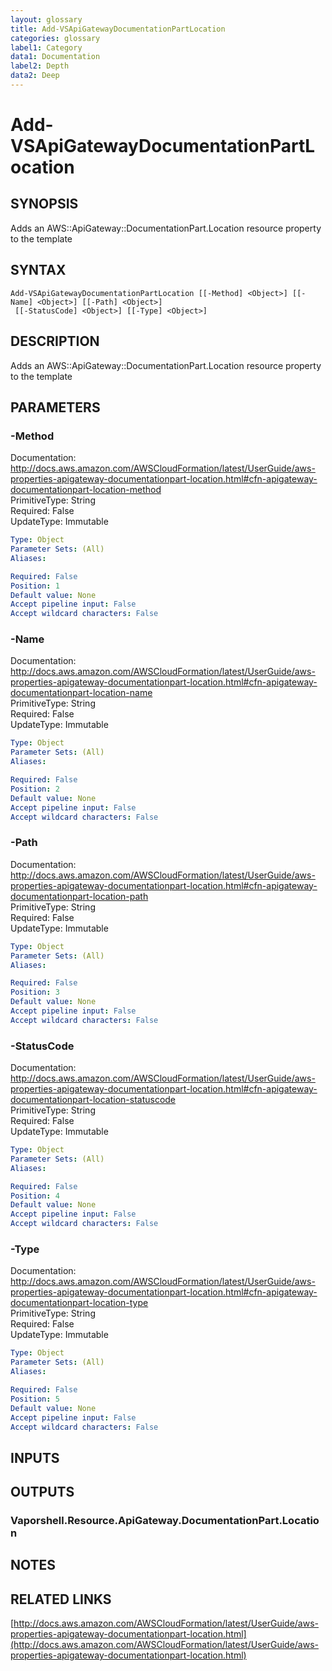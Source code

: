 ```yaml
---
layout: glossary
title: Add-VSApiGatewayDocumentationPartLocation
categories: glossary
label1: Category
data1: Documentation
label2: Depth
data2: Deep
---
```


# Add-VSApiGatewayDocumentationPartLocation

## SYNOPSIS
Adds an AWS::ApiGateway::DocumentationPart.Location resource property to the template

## SYNTAX

```
Add-VSApiGatewayDocumentationPartLocation [[-Method] <Object>] [[-Name] <Object>] [[-Path] <Object>]
 [[-StatusCode] <Object>] [[-Type] <Object>]
```

## DESCRIPTION
Adds an AWS::ApiGateway::DocumentationPart.Location resource property to the template

## PARAMETERS

### -Method
Documentation: http://docs.aws.amazon.com/AWSCloudFormation/latest/UserGuide/aws-properties-apigateway-documentationpart-location.html#cfn-apigateway-documentationpart-location-method    
PrimitiveType: String    
Required: False    
UpdateType: Immutable

```yaml
Type: Object
Parameter Sets: (All)
Aliases: 

Required: False
Position: 1
Default value: None
Accept pipeline input: False
Accept wildcard characters: False
```

### -Name
Documentation: http://docs.aws.amazon.com/AWSCloudFormation/latest/UserGuide/aws-properties-apigateway-documentationpart-location.html#cfn-apigateway-documentationpart-location-name    
PrimitiveType: String    
Required: False    
UpdateType: Immutable

```yaml
Type: Object
Parameter Sets: (All)
Aliases: 

Required: False
Position: 2
Default value: None
Accept pipeline input: False
Accept wildcard characters: False
```

### -Path
Documentation: http://docs.aws.amazon.com/AWSCloudFormation/latest/UserGuide/aws-properties-apigateway-documentationpart-location.html#cfn-apigateway-documentationpart-location-path    
PrimitiveType: String    
Required: False    
UpdateType: Immutable

```yaml
Type: Object
Parameter Sets: (All)
Aliases: 

Required: False
Position: 3
Default value: None
Accept pipeline input: False
Accept wildcard characters: False
```

### -StatusCode
Documentation: http://docs.aws.amazon.com/AWSCloudFormation/latest/UserGuide/aws-properties-apigateway-documentationpart-location.html#cfn-apigateway-documentationpart-location-statuscode    
PrimitiveType: String    
Required: False    
UpdateType: Immutable

```yaml
Type: Object
Parameter Sets: (All)
Aliases: 

Required: False
Position: 4
Default value: None
Accept pipeline input: False
Accept wildcard characters: False
```

### -Type
Documentation: http://docs.aws.amazon.com/AWSCloudFormation/latest/UserGuide/aws-properties-apigateway-documentationpart-location.html#cfn-apigateway-documentationpart-location-type    
PrimitiveType: String    
Required: False    
UpdateType: Immutable

```yaml
Type: Object
Parameter Sets: (All)
Aliases: 

Required: False
Position: 5
Default value: None
Accept pipeline input: False
Accept wildcard characters: False
```

## INPUTS

## OUTPUTS

### Vaporshell.Resource.ApiGateway.DocumentationPart.Location

## NOTES

## RELATED LINKS

[http://docs.aws.amazon.com/AWSCloudFormation/latest/UserGuide/aws-properties-apigateway-documentationpart-location.html](http://docs.aws.amazon.com/AWSCloudFormation/latest/UserGuide/aws-properties-apigateway-documentationpart-location.html)

